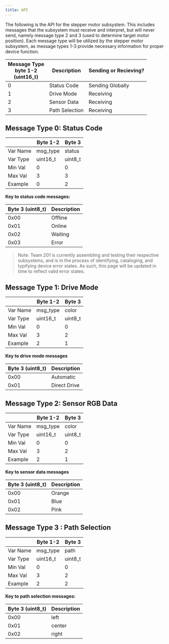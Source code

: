```yaml
---
title: API
---
```


The following is the API for the stepper motor subsystem. This includes messages that the subsystem must receive and interpret, but will never send, namely message type 2 and 3 (used to determine target motor position). Each message type will be utilized by the stepper motor subsystem, as message types 1-3 provide necessary information for proper device function.

|Message Type <br> byte 1-2 <br>(uint16_t) | Description | Sending or Recieving? |
|-------------------|---------------|-------------|
|0                  | Status Code   | Sending Globally |
|1                  | Drive Mode    | Receiving |
|2                  | Sensor Data   | Receiving |
|3                  | Path Selection| Receiving |

## Message Type 0: Status Code
|         |  Byte 1-2  | Byte 3 | 
|---------|----------|---------|
|Var Name | msg_type | status  |
|Var Type | uint16_t | uint8_t |
|Min Val  | 0        | 0       | 
|Max Val  | 3        | 3       |
|Example  | 0        | 2       |

**Key to status code messages:** 

| Byte 3 (uint8_t) | Description |
|------------------|-------------|
| 0x00             | Offline     |
| 0x01             | Online      |
| 0x02             | Waiting     |
| 0x03             | Error       |

>Note: Team 201 is currently assembling and testing their respective subsystems, and is in the process of identifying, cataloging, and typifying device error states. As such, this page will be updated in time to reflect valid error states.

## Message Type 1: Drive Mode 

|         |  Byte 1-2  |  Byte 3 |
|---------|-----------|----------|
|Var Name | msg_type  | color    |
|Var Type | uint16_t  | uint8_t  | 
|Min Val  | 0         | 0        |
|Max Val  | 3         | 2        |
|Example  | 2         | 1        |

**Key to drive mode messages**  

| Byte 3 (uint8_t) | Description |
|------------------|-------------|
| 0x00             | Automatic   |
| 0x01             | Direct Drive|

## Message Type 2: Sensor RGB Data 

|         |  Byte 1-2  |  Byte 3 |
|---------|-----------|----------|
|Var Name | msg_type  | color    |
|Var Type | uint16_t  | uint8_t  | 
|Min Val  | 0         | 0        |
|Max Val  | 3         | 2        |
|Example  | 2         | 1        |

**Key to sensor data messages**

| Byte 3 (uint8_t) | Description |
|------------------|-------------|
| 0x00             | Orange         |
| 0x01             | Blue       |
| 0x02             | Pink        |

## Message Type 3 : Path Selection  

|         |  Byte 1-2  | Byte 3 |
|---------|------------|--------|
|Var Name | msg_type   | path   |
|Var Type | uint16_t   | uint8_t|
|Min Val  | 0          | 0      |
|Max Val  | 3          | 2      |
|Example  | 2          | 2      |

**Key to path selection messages:**

| Byte 3 (uint8_t) | Description |
|------------------|-------------|
| 0x00             | left        |
| 0x01             | center      |
| 0x02             | right       |